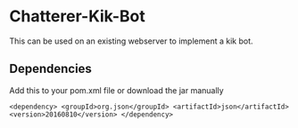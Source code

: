 # Chatterer-Kik-Bot

This can be used on an existing webserver to implement a kik bot.

## Dependencies
Add this to your pom.xml file or download the jar manually

`<dependency>
  <groupId>org.json</groupId>
  <artifactId>json</artifactId> 
  <version>20160810</version>
 </dependency>`
